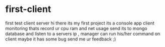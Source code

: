 # first-client
first test client server
hi there 
its my first project its a console app client monitoring thats record ur cpu ram and net usage
send its to mongo database and listen to a servers ip ,  manager can run his/her command on 
client maybe it has some bug send me ur feedback ;)
